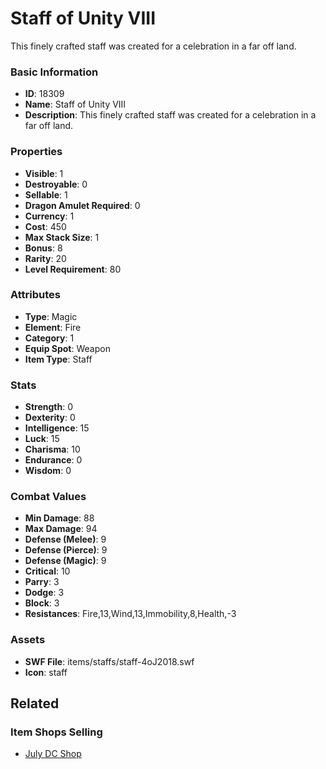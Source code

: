 # Staff of Unity VIII

This finely crafted staff was created for a celebration in a far off land.

### Basic Information

- **ID**: 18309
- **Name**: Staff of Unity VIII
- **Description**: This finely crafted staff was created for a celebration in a far off land.

### Properties

- **Visible**: 1
- **Destroyable**: 0
- **Sellable**: 1
- **Dragon Amulet Required**: 0
- **Currency**: 1
- **Cost**: 450
- **Max Stack Size**: 1
- **Bonus**: 8
- **Rarity**: 20
- **Level Requirement**: 80

### Attributes

- **Type**: Magic
- **Element**: Fire
- **Category**: 1
- **Equip Spot**: Weapon
- **Item Type**: Staff

### Stats

- **Strength**: 0
- **Dexterity**: 0
- **Intelligence**: 15
- **Luck**: 15
- **Charisma**: 10
- **Endurance**: 0
- **Wisdom**: 0

### Combat Values

- **Min Damage**: 88
- **Max Damage**: 94
- **Defense (Melee)**: 9
- **Defense (Pierce)**: 9
- **Defense (Magic)**: 9
- **Critical**: 10
- **Parry**: 3
- **Dodge**: 3
- **Block**: 3
- **Resistances**: Fire,13,Wind,13,Immobility,8,Health,-3

### Assets

- **SWF File**: items/staffs/staff-4oJ2018.swf
- **Icon**: staff

## Related

### Item Shops Selling

- [July DC Shop](../item-shops/599-july-dc-shop.md)

